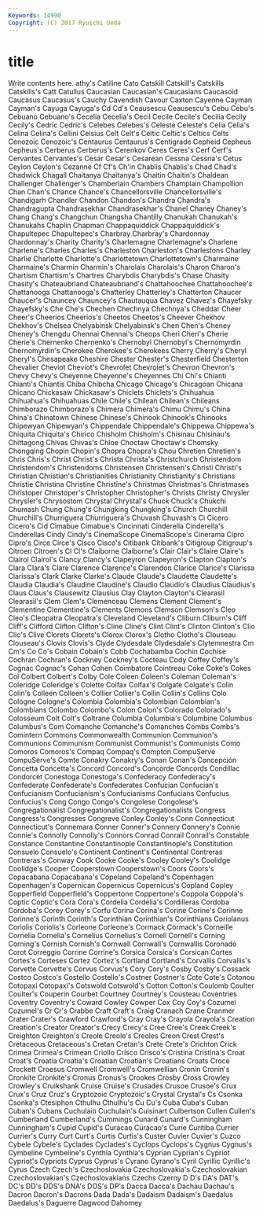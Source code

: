 ```yaml
---
Keywords: 14990 
Copyright: (C) 2017 Ryuichi Ueda
---
```


# title

Write contents here.
athy's Catiline Cato Catskill
Catskill's Catskills Catskills's Catt Catullus Caucasian Caucasian's Caucasians Caucasoid Caucasus
Caucasus's Cauchy Cavendish Cavour Caxton Cayenne Cayman Cayman's Cayuga Cayuga's
Cd Cd's Ceausescu Ceausescu's Cebu Cebu's Cebuano Cebuano's Cecelia Cecelia's
Cecil Cecile Cecile's Cecilia Cecily Cecily's Cedric Cedric's Celebes Celebes's
Celeste Celeste's Celia Celia's Celina Celina's Cellini Celsius Celt Celt's
Celtic Celtic's Celtics Celts Cenozoic Cenozoic's Centaurus Centaurus's Centigrade Cepheid
Cepheus Cepheus's Cerberus Cerberus's Cerenkov Ceres Ceres's Cerf Cerf's Cervantes
Cervantes's Cesar Cesar's Cesarean Cessna Cessna's Cetus Ceylon Ceylon's Cezanne
Cf Cf's Ch'in Chablis Chablis's Chad Chad's Chadwick Chagall Chaitanya
Chaitanya's Chaitin Chaitin's Chaldean Challenger Challenger's Chamberlain Chambers Champlain Champollion
Chan Chan's Chance Chance's Chancellorsville Chancellorsville's Chandigarh Chandler Chandon Chandon's
Chandra Chandra's Chandragupta Chandrasekhar Chandrasekhar's Chanel Chaney Chaney's Chang Chang's
Changchun Changsha Chantilly Chanukah Chanukah's Chanukahs Chaplin Chapman Chappaquiddick Chappaquiddick's
Chapultepec Chapultepec's Charbray Charbray's Chardonnay Chardonnay's Charity Charity's Charlemagne Charlemagne's
Charlene Charlene's Charles Charles's Charleston Charleston's Charlestons Charley Charlie Charlotte
Charlotte's Charlottetown Charlottetown's Charmaine Charmaine's Charmin Charmin's Charolais Charolais's Charon
Charon's Chartism Chartism's Chartres Charybdis Charybdis's Chase Chasity Chasity's Chateaubriand
Chateaubriand's Chattahoochee Chattahoochee's Chattanooga Chattanooga's Chatterley Chatterley's Chatterton Chaucer Chaucer's
Chauncey Chauncey's Chautauqua Chavez Chavez's Chayefsky Chayefsky's Che Che's Chechen
Chechnya Chechnya's Cheddar Cheer Cheer's Cheerios Cheerios's Cheetos Cheetos's Cheever
Chekhov Chekhov's Chelsea Chelyabinsk Chelyabinsk's Chen Chen's Cheney Cheney's Chengdu
Chennai Chennai's Cheops Cheri Cheri's Cherie Cherie's Chernenko Chernenko's Chernobyl
Chernobyl's Chernomyrdin Chernomyrdin's Cherokee Cherokee's Cherokees Cherry Cherry's Cheryl Cheryl's
Chesapeake Cheshire Chester Chester's Chesterfield Chesterton Chevalier Cheviot Cheviot's Chevrolet
Chevrolet's Chevron Chevron's Chevy Chevy's Cheyenne Cheyenne's Cheyennes Chi Chi's
Chianti Chianti's Chiantis Chiba Chibcha Chicago Chicago's Chicagoan Chicana Chicano
Chickasaw Chickasaw's Chiclets Chiclets's Chihuahua Chihuahua's Chihuahuas Chile Chile's Chilean
Chilean's Chileans Chimborazo Chimborazo's Chimera Chimera's Chimu Chimu's China China's
Chinatown Chinese Chinese's Chinook Chinook's Chinooks Chipewyan Chipewyan's Chippendale Chippendale's
Chippewa Chippewa's Chiquita Chiquita's Chirico Chisholm Chisholm's Chisinau Chisinau's Chittagong
Chivas Chivas's Chloe Choctaw Choctaw's Chomsky Chongqing Chopin Chopin's Chopra
Chopra's Chou Chretien Chretien's Chris Chris's Christ Christ's Christa Christa's
Christchurch Christendom Christendom's Christendoms Christensen Christensen's Christi Christi's Christian Christian's
Christianities Christianity Christianity's Christians Christie Christina Christine Christine's Christmas Christmas's
Christmases Christoper Christoper's Christopher Christopher's Christs Christy Chrysler Chrysler's Chrysostom
Chrystal Chrystal's Chuck Chuck's Chukchi Chumash Chung Chung's Chungking Chungking's
Church Churchill Churchill's Churriguera Churriguera's Chuvash Chuvash's Ci Cicero Cicero's
Cid Cimabue Cimabue's Cincinnati Cinderella Cinderella's Cinderellas Cindy Cindy's CinemaScope
CinemaScope's Cinerama Cipro Cipro's Circe Circe's Cisco Cisco's Citibank Citibank's
Citigroup Citigroup's Citroen Citroen's Cl Cl's Claiborne Claiborne's Clair Clair's
Claire Claire's Clairol Clairol's Clancy Clancy's Clapeyron Clapeyron's Clapton Clapton's
Clara Clara's Clare Clarence Clarence's Clarendon Clarice Clarice's Clarissa Clarissa's
Clark Clarke Clarke's Claude Claude's Claudette Claudette's Claudia Claudia's Claudine
Claudine's Claudio Claudio's Claudius Claudius's Claus Claus's Clausewitz Clausius Clay
Clayton Clayton's Clearasil Clearasil's Clem Clem's Clemenceau Clemens Clement Clement's
Clementine Clementine's Clements Clemons Clemson Clemson's Cleo Cleo's Cleopatra Cleopatra's
Cleveland Cleveland's Cliburn Cliburn's Cliff Cliff's Clifford Clifton Clifton's Cline
Cline's Clint Clint's Clinton Clinton's Clio Clio's Clive Clorets Clorets's
Clorox Clorox's Clotho Clotho's Clouseau Clouseau's Clovis Clovis's Clyde Clydesdale
Clydesdale's Clytemnestra Cm Cm's Co Co's Cobain Cobain's Cobb Cochabamba
Cochin Cochise Cochran Cochran's Cockney Cockney's Cocteau Cody Coffey Coffey's
Cognac Cognac's Cohan Cohen Coimbatore Cointreau Coke Coke's Cokes Col
Colbert Colbert's Colby Cole Coleen Coleen's Coleman Coleman's Coleridge Coleridge's
Colette Colfax Colfax's Colgate Colgate's Colin Colin's Colleen Colleen's Collier
Collier's Collin Collin's Collins Colo Cologne Cologne's Colombia Colombia's Colombian
Colombian's Colombians Colombo Colombo's Colon Colon's Colorado Colorado's Colosseum Colt
Colt's Coltrane Columbia Columbia's Columbine Columbus Columbus's Com Comanche Comanche's
Comanches Combs Combs's Comintern Commons Commonwealth Communion Communion's Communions Communism
Communist Communist's Communists Como Comoros Comoros's Compaq Compaq's Compton CompuServe
CompuServe's Comte Conakry Conakry's Conan Conan's Concepción Concetta Concetta's Concord
Concord's Concorde Concords Condillac Condorcet Conestoga Conestoga's Confederacy Confederacy's Confederate
Confederate's Confederates Confucian Confucian's Confucianism Confucianism's Confucianisms Confucians Confucius Confucius's
Cong Congo Congo's Congolese Congolese's Congregationalist Congregationalist's Congregationalists Congress Congress's
Congresses Congreve Conley Conley's Conn Connecticut Connecticut's Connemara Conner Conner's
Connery Connery's Connie Connie's Connolly Connolly's Connors Conrad Conrail Conrail's
Constable Constance Constantine Constantinople Constantinople's Constitution Consuelo Consuelo's Continent Continent's
Continental Contreras Contreras's Conway Cook Cooke Cooke's Cooley Cooley's Coolidge
Coolidge's Cooper Cooperstown Cooperstown's Coors Coors's Copacabana Copacabana's Copeland Copeland's
Copenhagen Copenhagen's Copernican Copernicus Copernicus's Copland Copley Copperfield Copperfield's Coppertone
Coppertone's Coppola Coppola's Coptic Coptic's Cora Cora's Cordelia Cordelia's Cordilleras
Cordoba Cordoba's Corey Corey's Corfu Corina Corina's Corine Corine's Corinne
Corinne's Corinth Corinth's Corinthian Corinthian's Corinthians Coriolanus Coriolis Coriolis's Corleone
Corleone's Cormack Cormack's Corneille Cornelia Cornelia's Cornelius Cornelius's Cornell Cornell's
Corning Corning's Cornish Cornish's Cornwall Cornwall's Cornwallis Coronado Corot Correggio
Corrine Corrine's Corsica Corsica's Corsican Cortes Cortes's Corteses Cortez Cortez's
Cortland Cortland's Corvallis Corvallis's Corvette Corvette's Corvus Corvus's Cory Cory's
Cosby Cosby's Cossack Costco Costco's Costello Costello's Costner Costner's Cote
Cote's Cotonou Cotopaxi Cotopaxi's Cotswold Cotswold's Cotton Cotton's Coulomb Coulter
Coulter's Couperin Courbet Courtney Courtney's Cousteau Coventries Coventry Coventry's Coward
Cowley Cowper Cox Coy Coy's Cozumel Cozumel's Cr Cr's Crabbe
Craft Craft's Craig Cranach Crane Cranmer Crater Crater's Crawford Crawford's
Cray Cray's Crayola Crayola's Creation Creation's Creator Creator's Crecy Crecy's
Cree Cree's Creek Creek's Creighton Creighton's Creole Creole's Creoles Creon
Crest Crest's Cretaceous Cretaceous's Cretan Cretan's Crete Crete's Crichton Crick
Crimea Crimea's Crimean Criollo Crisco Crisco's Cristina Cristina's Croat Croat's
Croatia Croatia's Croatian Croatian's Croatians Croats Croce Crockett Croesus Cromwell
Cromwell's Cromwellian Cronin Cronin's Cronkite Cronkite's Cronus Cronus's Crookes Crosby
Cross Crowley Crowley's Cruikshank Cruise Cruise's Crusades Crusoe Crusoe's Crux
Crux's Cruz Cruz's Cryptozoic Cryptozoic's Crystal Crystal's Cs Csonka Csonka's
Ctesiphon Cthulhu Cthulhu's Cu Cu's Cuba Cuba's Cuban Cuban's Cubans
Cuchulain Cuchulain's Cuisinart Culbertson Cullen Cullen's Cumberland Cumberland's Cummings Cunard
Cunard's Cunningham Cunningham's Cupid Cupid's Curacao Curacao's Curie Curitiba Currier
Currier's Curry Curt Curt's Curtis Curtis's Custer Cuvier Cuvier's Cuzco
Cybele Cybele's Cyclades Cyclades's Cyclops Cyclops's Cygnus Cygnus's Cymbeline Cymbeline's
Cynthia Cynthia's Cyprian Cyprian's Cypriot Cypriot's Cypriots Cyprus Cyprus's Cyrano
Cyrano's Cyril Cyrillic Cyrillic's Cyrus Czech Czech's Czechoslovakia Czechoslovakia's Czechoslovakian
Czechoslovakian's Czechoslovakians Czechs Czerny D D's DA's DAT's DC's DD's
DDS's DNA's DOS's DP's Dacca Dacca's Dachau Dachau's Dacron Dacron's
Dacrons Dada Dada's Dadaism Dadaism's Daedalus Daedalus's Daguerre Dagwood Dahomey
